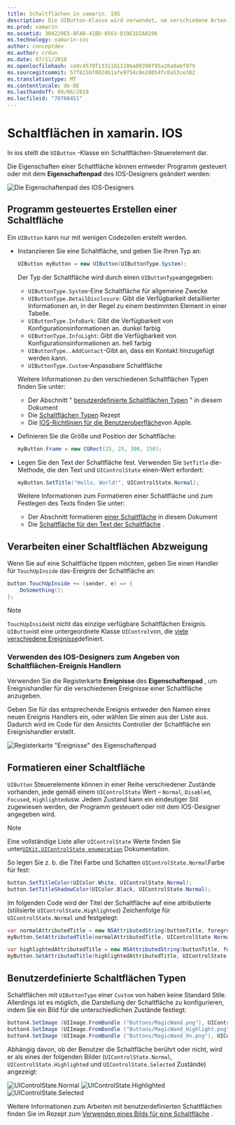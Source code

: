 ```yaml
---
title: Schaltflächen in xamarin. IOS
description: Die UIButton-Klasse wird verwendet, um verschiedene Arten von Schaltflächen in ios-Bildschirmen darzustellen. In diesem Leitfaden werden die verschiedenen Optionen zum Arbeiten mit Schaltflächen in ios vorgestellt.
ms.prod: xamarin
ms.assetid: 304229E5-8FA8-41BD-8563-D19E1D2A0296
ms.technology: xamarin-ios
author: conceptdev
ms.author: crdun
ms.date: 07/11/2018
ms.openlocfilehash: ce0c4579f13311811106a00390f95a20a0abf979
ms.sourcegitcommit: 57f815bf0024b1afe9754c0e28054fc0a53ce302
ms.translationtype: MT
ms.contentlocale: de-DE
ms.lasthandoff: 09/06/2019
ms.locfileid: "70768451"
---
```

# <a name="buttons-in-xamarinios"></a>Schaltflächen in xamarin. IOS

In ios stellt die `UIButton` -Klasse ein Schaltflächen-Steuerelement dar.

Die Eigenschaften einer Schaltfläche können entweder Programm gesteuert oder mit dem **Eigenschaftenpad** des IOS-Designers geändert werden:

![Die Eigenschaftenpad des IOS-Designers](buttons-images/properties.png "Die Eigenschaftenpad des IOS-Designers")

## <a name="creating-a-button-programmatically"></a>Programm gesteuertes Erstellen einer Schaltfläche

Ein `UIButton` kann nur mit wenigen Codezeilen erstellt werden.

- Instanziieren Sie eine Schaltfläche, und geben Sie Ihren Typ an:

  ```csharp
  UIButton myButton = new UIButton(UIButtonType.System);
  ```

  Der Typ der Schaltfläche wird durch einen `UIButtonType`angegeben:

  - `UIButtonType.System`-Eine Schaltfläche für allgemeine Zwecke
  - `UIButtonType.DetailDisclosure`: Gibt die Verfügbarkeit detaillierter Informationen an, in der Regel zu einem bestimmten Element in einer Tabelle.
  - `UIButtonType.InfoDark`: Gibt die Verfügbarkeit von Konfigurationsinformationen an. dunkel farbig
  - `UIButtonType.InfoLight`: Gibt die Verfügbarkeit von Konfigurationsinformationen an. hell farbig
  - `UIButtonType..AddContact`-Gibt an, dass ein Kontakt hinzugefügt werden kann.
  - `UIButtonType.Custom`-Anpassbare Schaltfläche

  Weitere Informationen zu den verschiedenen Schaltflächen Typen finden Sie unter:
  
  - Der Abschnitt " [benutzerdefinierte Schaltflächen Typen](#custom-button-types) " in diesem Dokument
  - Die [Schaltflächen Typen](https://github.com/xamarin/recipes/tree/master/Recipes/ios/standard_controls/buttons/create_different_types_of_buttons) Rezept
  - Die [IOS-Richtlinien für die Benutzeroberfläche](https://developer.apple.com/design/human-interface-guidelines/ios/controls/buttons/)von Apple.

- Definieren Sie die Größe und Position der Schaltfläche:

  ```csharp
  myButton.Frame = new CGRect(25, 25, 300, 150);
  ```

- Legen Sie den Text der Schaltfläche fest. Verwenden Sie `SetTitle` die-Methode, die den Text und `UIControlState` einen-Wert erfordert:

  ```csharp
  myButton.SetTitle("Hello, World!", UIControlState.Normal);
  ```

  Weitere Informationen zum Formatieren einer Schaltfläche und zum Festlegen des Texts finden Sie unter:

  - Der Abschnitt formatieren [einer Schaltfläche](#styling-a-button) in diesem Dokument
  - Die [Schaltfläche für den Text der Schaltfläche](https://github.com/xamarin/recipes/tree/master/Recipes/ios/standard_controls/buttons/set_button_text) .

## <a name="handling-a-button-tap"></a>Verarbeiten einer Schaltflächen Abzweigung

Wenn Sie auf eine Schaltfläche tippen möchten, geben Sie einen Handler für `TouchUpInside` das-Ereignis der Schaltfläche an:

```csharp
button.TouchUpInside += (sender, e) => {
    DoSomething();
};
```

> [!NOTE]
> `TouchUpInside`ist nicht das einzige verfügbare Schaltflächen Ereignis. `UIButton`ist eine untergeordnete Klasse `UIControl`von, die [viele verschiedene Ereignisse](xref:UIKit.UIControlEvent)definiert.

### <a name="using-the-ios-designer-to-specify-button-event-handlers"></a>Verwenden des IOS-Designers zum Angeben von Schaltflächen-Ereignis Handlern

Verwenden Sie die Registerkarte **Ereignisse** des **Eigenschaftenpad** , um Ereignishandler für die verschiedenen Ereignisse einer Schaltfläche anzugeben.

Geben Sie für das entsprechende Ereignis entweder den Namen eines neuen Ereignis Handlers ein, oder wählen Sie einen aus der Liste aus. Dadurch wird im Code für den Ansichts Controller der Schaltfläche ein Ereignishandler erstellt.

![Registerkarte "Ereignisse" des Eigenschaftenpad](buttons-images/image1.png "Registerkarte \"Ereignisse\" des Eigenschaftenpad")

## <a name="styling-a-button"></a>Formatieren einer Schaltfläche

`UIButton` Steuerelemente können in einer Reihe verschiedener Zustände vorhanden, jede gemäß einem `UIControlState` Wert – `Normal`, `Disabled`, `Focused`, `Highlighted`usw. Jedem Zustand kann ein eindeutiger Stil zugewiesen werden, der Programm gesteuert oder mit dem IOS-Designer angegeben wird.

> [!NOTE]
> Eine vollständige Liste aller `UIControlState` Werte finden Sie unter[`UIKit.UIControlState enumeration`](xref:UIKit.UIControlState)
> Dokumentation.

So legen Sie z. b. die Titel Farbe und Schatten `UIControlState.Normal`Farbe für fest:

```csharp
button.SetTitleColor(UIColor.White, UIControlState.Normal);
button.SetTitleShadowColor(UIColor.Black, UIControlState.Normal);
```

Im folgenden Code wird der Titel der Schaltfläche auf eine attributierte (stilisierte `UIControlState.Highlighted`) Zeichenfolge für `UIControlState.Normal` und festgelegt:

```csharp
var normalAttributedTitle = new NSAttributedString(buttonTitle, foregroundColor: UIColor.Blue, strikethroughStyle: NSUnderlineStyle.Single);
myButton.SetAttributedTitle(normalAttributedTitle, UIControlState.Normal);

var highlightedAttributedTitle = new NSAttributedString(buttonTitle, foregroundColor: UIColor.Green, strikethroughStyle: NSUnderlineStyle.Thick);
myButton.SetAttributedTitle(highlightedAttributedTitle, UIControlState.Highlighted);
```

## <a name="custom-button-types"></a>Benutzerdefinierte Schaltflächen Typen

Schaltflächen mit `UIButtonType` einer `Custom` von haben keine Standard Stile. Allerdings ist es möglich, die Darstellung der Schaltfläche zu konfigurieren, indem Sie ein Bild für die unterschiedlichen Zustände festlegt:

```csharp
button4.SetImage (UIImage.FromBundle ("Buttons/MagicWand.png"), UIControlState.Normal);
button4.SetImage (UIImage.FromBundle ("Buttons/MagicWand_Highlight.png"), UIControlState.Highlighted);
button4.SetImage (UIImage.FromBundle ("Buttons/MagicWand_On.png"), UIControlState.Selected);
```

Abhängig davon, ob der Benutzer die Schaltfläche berührt oder nicht, wird er als eines der folgenden Bilder (`UIControlState.Normal`, `UIControlState.Highlighted` und `UIControlState.Selected` Zustände) angezeigt:

![UIControlState.Normal](buttons-images/image22.png "UIControlState.Normal")
![UIControlState.Highlighted](buttons-images/image23.png "UIControlState.Highlighted")
![UIControlState.Selected](buttons-images/image24.png "UIControlState.Selected")

Weitere Informationen zum Arbeiten mit benutzerdefinierten Schaltflächen finden Sie im Rezept zum [Verwenden eines Bilds für eine Schaltfläche](https://github.com/xamarin/recipes/tree/master/Recipes/ios/standard_controls/buttons/use_an_image_for_a_button) .
